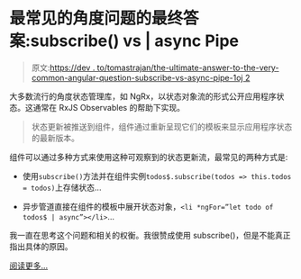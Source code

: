 # 最常见的角度问题的最终答案:subscribe() vs | async Pipe

> 原文:[https://dev . to/tomastrajan/the-ultimate-answer-to-the-very-common-angular-question-subscribe-vs-async-pipe-1oj 2](https://dev.to/tomastrajan/the-ultimate-answer-to-the-very-common-angular-question-subscribe-vs--async-pipe-1oj2)

大多数流行的角度状态管理库，如 NgRx，以状态对象流的形式公开应用程序状态。这通常在 RxJS Observables 的帮助下实现。

> 状态更新被推送到组件，组件通过重新呈现它们的模板来显示应用程序状态的最新版本。

组件可以通过多种方式来使用这种可观察到的状态更新流，最常见的两种方式是:

*   使用`subscribe()`方法并在组件实例`todos$.subscribe(todos => this.todos = todos)`上存储状态...

*   异步管道直接在组件的模板中展开状态对象，`<li *ngFor=”let todo of todos$ | async”></li>`...

我一直在思考这个问题和相关的权衡。我很赞成使用 subscribe()，但是不能真正指出具体的原因。

[阅读更多...](https://medium.com/@tomastrajan/angular-question-rxjs-subscribe-vs-async-pipe-in-component-templates-c956c8c0c794)